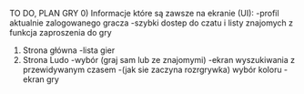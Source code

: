 TO DO, PLAN GRY
0) Informacje które są zawsze na ekranie (UI):
-profil aktualnie zalogowanego gracza
-szybki dostep do czatu i listy znajomych z funkcja zaproszenia do gry
1) Strona główna
-lista gier
2) Strona Ludo
-wybór (graj sam lub ze znajomymi)
-ekran wyszukiwania z przewidywanym czasem
-(jak sie zaczyna rozrgrywka) wybór koloru
-ekran gry
